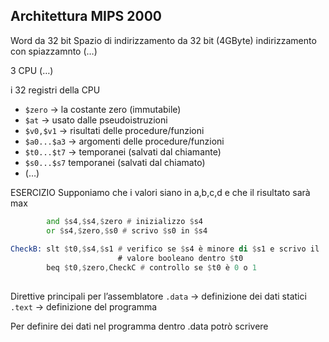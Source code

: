 ## Architettura MIPS 2000
Word da 32 bit
Spazio di indirizzamento da 32 bit (4GByte)
	indirizzamento con spiazzamnto
(…)

3 CPU
(…)

i 32 registri della CPU
- `$zero` → la costante zero (immutabile)
- `$at` → usato dalle pseudoistruzioni
- `$v0,$v1` → risultati delle procedure/funzioni
- `$a0...$a3` → argomenti delle procedure/funzioni
- `$t0...$t7` → temporanei (salvati dal chiamante)
- `$s0...$s7` temporanei (salvati dal chiamato)
- (…)


ESERCIZIO
Supponiamo che i valori siano in a,b,c,d e che il risultato sarà max
```asm
		and $s4,$s4,$zero # inizializzo $s4
		or $s4,$zero,$s0 # scrivo $s0 in $s4
        
CheckB: slt $t0,$s4,$s1 # verifico se $s4 è minore di $s1 e scrivo il
						# valore booleano dentro $t0
		beq $t0,$zero,CheckC # controllo se $t0 è 0 o 1
		
```

Direttive principali per l’assemblatore
`.data` → definizione dei dati statici
`.text` → definizione del programma

Per definire dei dati nel programma dentro .data potrò scrivere
